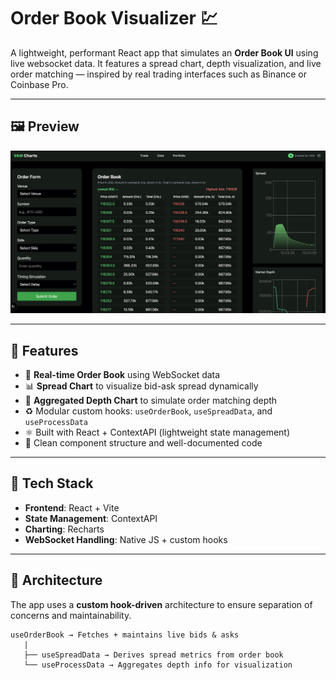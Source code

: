 # Order Book Visualizer 💹

A lightweight, performant React app that simulates an **Order Book UI** using live websocket data. It features a spread chart, depth visualization, and live order matching — inspired by real trading interfaces such as Binance or Coinbase Pro.

---

## 🖼️ Preview

<!-- Replace `./screenshots/ui.png` with your actual screenshot path -->

![Output Screenshot](public/output.png)

---

## 🚀 Features

- 📡 **Real-time Order Book** using WebSocket data
- 📊 **Spread Chart** to visualize bid-ask spread dynamically
- 🧮 **Aggregated Depth Chart** to simulate order matching depth
- ♻️ Modular custom hooks: `useOrderBook`, `useSpreadData`, and `useProcessData`
- ⚛️ Built with React + ContextAPI (lightweight state management)
- 📁 Clean component structure and well-documented code

---

## 🔧 Tech Stack

- **Frontend**: React + Vite
- **State Management**: ContextAPI
- **Charting**: Recharts
- **WebSocket Handling**: Native JS + custom hooks

---

## 🧠 Architecture

The app uses a **custom hook-driven** architecture to ensure separation of concerns and maintainability.

```plaintext
useOrderBook → Fetches + maintains live bids & asks
   |
   ├── useSpreadData → Derives spread metrics from order book
   └── useProcessData → Aggregates depth info for visualization
